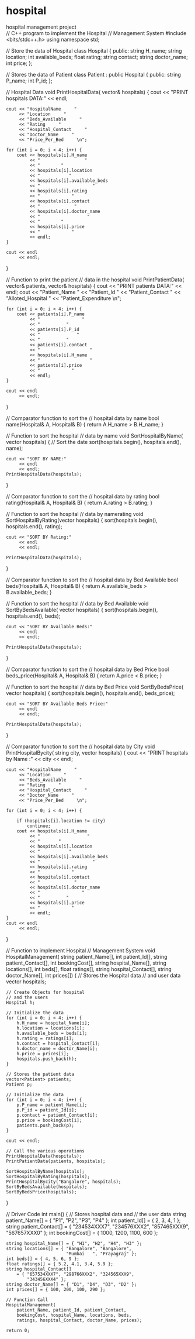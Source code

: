 # hospital
hospital management project
<br>
// C++ program to implement the Hospital
// Management System
#include <bits/stdc++.h>
using namespace std;
  
// Store the data of Hospital
class Hospital {
public:
    string H_name;
    string location;
    int available_beds;
    float rating;
    string contact;
    string doctor_name;
    int price;
};
  
// Stores the data of Patient
class Patient : public Hospital {
public:
    string P_name;
    int P_id;
};
  
// Hospital Data
void PrintHospitalData(
    vector<Hospital>& hospitals)
{
    cout << "PRINT hospitals DATA:"
         << endl;
  
    cout << "HospitalName     "
         << "Location     "
         << "Beds_Available     "
         << "Rating     "
         << "Hospital_Contact     "
         << "Doctor_Name     "
         << "Price_Per_Bed     \n";
  
    for (int i = 0; i < 4; i++) {
        cout << hospitals[i].H_name
             << "                 "
             << "        "
             << hospitals[i].location
             << "           "
             << hospitals[i].available_beds
             << "                    "
             << hospitals[i].rating
             << "            "
             << hospitals[i].contact
             << "             "
             << hospitals[i].doctor_name
             << "                  "
             << "        "
             << hospitals[i].price
             << "            "
             << endl;
    }
  
    cout << endl
         << endl;
}
  
// Function to print the patient
// data in the hospital
void PrintPatientData(
    vector<Patient>& patients,
    vector<Hospital>& hospitals)
{
    cout << "PRINT patients DATA:"
         << endl;
    cout << "Patient_Name     "
         << "Patient_Id     "
         << "Patient_Contact     "
         << "Alloted_Hospital     "
         << "Patient_Expenditure     \n";
  
    for (int i = 0; i < 4; i++) {
        cout << patients[i].P_name
             << "                "
             << "          "
             << patients[i].P_id
             << "              "
             << "          "
             << patients[i].contact
             << "                   "
             << hospitals[i].H_name
             << "                   "
             << patients[i].price
             << "            "
             << endl;
    }
  
    cout << endl
         << endl;
}
  
// Comparator function to sort the
// hospital data by name
bool name(Hospital& A, Hospital& B)
{
    return A.H_name > B.H_name;
}
  
// Function to sort the hospital
// data by name
void SortHospitalByName(
    vector<Hospital> hospitals)
{
    // Sort the date
    sort(hospitals.begin(),
         hospitals.end(),
         name);
  
    cout << "SORT BY NAME:"
         << endl
         << endl;
    PrintHospitalData(hospitals);
}
  
// Comparator function to sort the
// hospital data by rating
bool rating(Hospital& A, Hospital& B)
{
    return A.rating > B.rating;
}
  
// Function to sort the hospital
// data by namerating
void SortHospitalByRating(vector<Hospital> hospitals)
{
    sort(hospitals.begin(),
         hospitals.end(),
         rating);
  
    cout << "SORT BY Rating:"
         << endl
         << endl;
  
    PrintHospitalData(hospitals);
}
  
// Comparator function to sort the
// hospital data by Bed Available
bool beds(Hospital& A, Hospital& B)
{
    return A.available_beds > B.available_beds;
}
  
// Function to sort the hospital
// data by Bed Available
void SortByBedsAvailable(
    vector<Hospital> hospitals)
{
    sort(hospitals.begin(),
         hospitals.end(),
         beds);
  
    cout << "SORT BY Available Beds:"
         << endl
         << endl;
  
    PrintHospitalData(hospitals);
}
  
// Comparator function to sort the
// hospital data by Bed Price
bool beds_price(Hospital& A, Hospital& B)
{
    return A.price < B.price;
}
  
// Function to sort the hospital
// data by Bed Price
void SortByBedsPrice(
    vector<Hospital> hospitals)
{
    sort(hospitals.begin(),
         hospitals.end(),
         beds_price);
  
    cout << "SORT BY Available Beds Price:"
         << endl
         << endl;
  
    PrintHospitalData(hospitals);
}
  
// Comparator function to sort the
// hospital data by City
void PrintHospitalBycity(
    string city, vector<Hospital> hospitals)
{
    cout << "PRINT hospitals by Name :"
         << city << endl;
  
    cout << "HospitalName     "
         << "Location     "
         << "Beds_Available     "
         << "Rating     "
         << "Hospital_Contact     "
         << "Doctor_Name     "
         << "Price_Per_Bed     \n";
  
    for (int i = 0; i < 4; i++) {
  
        if (hospitals[i].location != city)
            continue;
        cout << hospitals[i].H_name
             << "                  "
             << "       "
             << hospitals[i].location
             << "           "
             << hospitals[i].available_beds
             << "                    "
             << hospitals[i].rating
             << "            "
             << hospitals[i].contact
             << "             "
             << hospitals[i].doctor_name
             << "                "
             << "          "
             << hospitals[i].price
             << "            "
             << endl;
    }
    cout << endl
         << endl;
}
  
// Function to implement Hospital
// Management System
void HospitalManagement(
    string patient_Name[], int patient_Id[],
    string patient_Contact[], int bookingCost[],
    string hospital_Name[], string locations[], int beds[],
    float ratings[], string hospital_Contact[],
    string doctor_Name[], int prices[])
{
    // Stores the Hospital data
    // and user data
    vector<Hospital> hospitals;
  
    // Create Objects for hospital
    // and the users
    Hospital h;
  
    // Initialize the data
    for (int i = 0; i < 4; i++) {
        h.H_name = hospital_Name[i];
        h.location = locations[i];
        h.available_beds = beds[i];
        h.rating = ratings[i];
        h.contact = hospital_Contact[i];
        h.doctor_name = doctor_Name[i];
        h.price = prices[i];
        hospitals.push_back(h);
    }
  
    // Stores the patient data
    vector<Patient> patients;
    Patient p;
  
    // Initialize the data
    for (int i = 0; i < 4; i++) {
        p.P_name = patient_Name[i];
        p.P_id = patient_Id[i];
        p.contact = patient_Contact[i];
        p.price = bookingCost[i];
        patients.push_back(p);
    }
  
    cout << endl;
  
    // Call the various operations
    PrintHospitalData(hospitals);
    PrintPatientData(patients, hospitals);
  
    SortHospitalByName(hospitals);
    SortHospitalByRating(hospitals);
    PrintHospitalBycity("Bangalore", hospitals);
    SortByBedsAvailable(hospitals);
    SortByBedsPrice(hospitals);
}
  
// Driver Code
int main()
{
    // Stores hospital data and
    // the user data
    string patient_Name[] = { "P1", "P2", "P3", "P4" };
    int patient_Id[] = { 2, 3, 4, 1 };
    string patient_Contact[]
        = { "234534XXX7", "234576XXX2", "857465XXX9",
            "567657XXX0" };
    int bookingCost[] = { 1000, 1200, 1100, 600 };
  
    string hospital_Name[] = { "H1", "H2", "H4", "H3" };
    string locations[] = { "Bangalore", "Bangalore",
                           "Mumbai   ", "Prayagraj" };
    int beds[] = { 4, 5, 6, 9 };
    float ratings[] = { 5.2, 4.1, 3.4, 5.9 };
    string hospital_Contact[]
        = { "657534XXX7", "298766XXX2", "324565XXX9",
            "343456XXX4" };
    string doctor_Name[] = { "D1", "D4", "D3", "D2" };
    int prices[] = { 100, 200, 100, 290 };
  
    // Function Call
    HospitalManagement(
        patient_Name, patient_Id, patient_Contact,
        bookingCost, hospital_Name, locations, beds,
        ratings, hospital_Contact, doctor_Name, prices);
  
    return 0;
